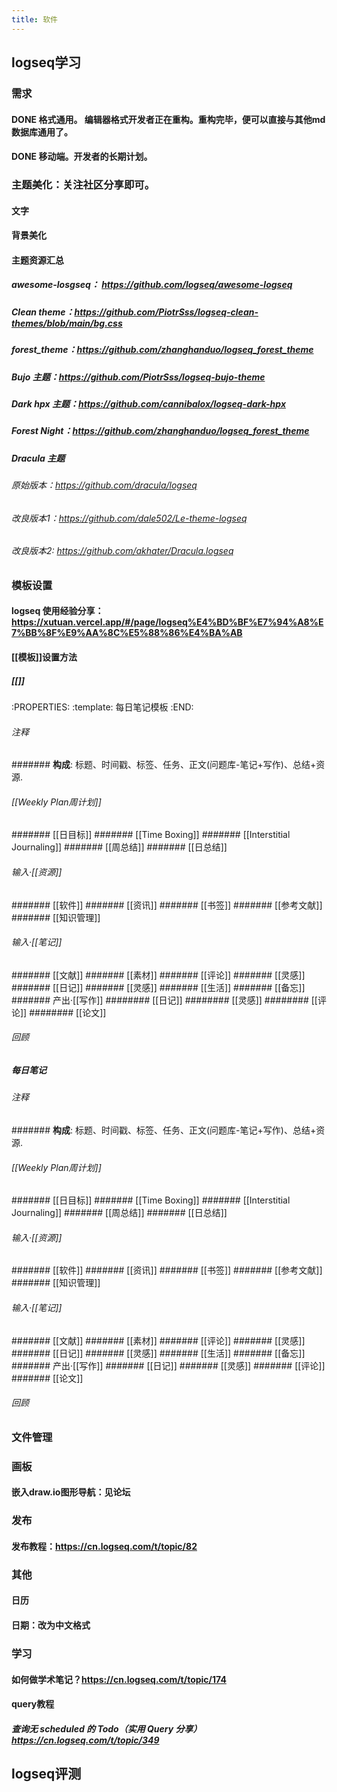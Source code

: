 ```yaml
---
title: 软件
---
```


## logseq学习
### 需求
#### DONE 格式通用。 编辑器格式开发者正在重构。重构完毕，便可以直接与其他md数据库通用了。
#### DONE 移动端。开发者的长期计划。
### 主题美化：关注社区分享即可。
#### 文字
#### 背景美化
#### 主题资源汇总
##### awesome-losgseq： https://github.com/logseq/awesome-logseq
##### Clean theme：https://github.com/PiotrSss/logseq-clean-themes/blob/main/bg.css
##### forest_theme：https://github.com/zhanghanduo/logseq_forest_theme
##### Bujo 主题：https://github.com/PiotrSss/logseq-bujo-theme
##### Dark hpx 主题：https://github.com/cannibalox/logseq-dark-hpx
##### Forest Night：https://github.com/zhanghanduo/logseq_forest_theme
##### Dracula 主题
###### 原始版本：https://github.com/dracula/logseq
###### 改良版本1：https://github.com/dale502/Le-theme-logseq
###### 改良版本2: https://github.com/akhater/Dracula.logseq
### 模板设置
#### logseq 使用经验分享： https://xutuan.vercel.app/#/page/logseq%E4%BD%BF%E7%94%A8%E7%BB%8F%E9%AA%8C%E5%88%86%E4%BA%AB
#### [[模板]]设置方法
##### [[]]
:PROPERTIES:
:template: 每日笔记模板
:END:
###### 注释
####### **构成**: 标题、时间戳、标签、任务、正文(问题库-笔记+写作)、总结+资源.
###### [[Weekly Plan周计划]]
####### [[日目标]]
####### [[Time Boxing]]
####### [[Interstitial Journaling]]
####### [[周总结]]
####### [[日总结]]
###### 输入·[[资源]]
####### [[软件]]
####### [[资讯]]
####### [[书签]]
####### [[参考文献]]
####### [[知识管理]]
###### 输入·[[笔记]]
####### [[文献]]
####### [[素材]]
####### [[评论]]
####### [[灵感]]
####### [[日记]]
####### [[灵感]]
####### [[生活]]
####### [[备忘]]
####### 产出·[[写作]]
######## [[日记]]
######## [[灵感]]
######## [[评论]]
######## [[论文]]
###### 回顾
##### 每日笔记
###### 注释
####### **构成**: 标题、时间戳、标签、任务、正文(问题库-笔记+写作)、总结+资源.
###### [[Weekly Plan周计划]]
####### [[日目标]]
####### [[Time Boxing]]
####### [[Interstitial Journaling]]
####### [[周总结]]
####### [[日总结]]
###### 输入·[[资源]]
####### [[软件]]
####### [[资讯]]
####### [[书签]]
####### [[参考文献]]
####### [[知识管理]]
###### 输入·[[笔记]]
####### [[文献]]
####### [[素材]]
####### [[评论]]
####### [[灵感]]
####### [[日记]]
####### [[灵感]]
####### [[生活]]
####### [[备忘]]
####### 产出·[[写作]]
####### [[日记]]
####### [[灵感]]
####### [[评论]]
####### [[论文]]
###### 回顾
### 文件管理
### 画板
#### 嵌入draw.io图形导航：见论坛
### 发布
#### 发布教程：https://cn.logseq.com/t/topic/82
### 其他
#### 日历
#### 日期：改为中文格式
### 学习
#### 如何做学术笔记？https://cn.logseq.com/t/topic/174
#### query教程
##### 查询无 scheduled 的 Todo（实用 Query 分享）https://cn.logseq.com/t/topic/349
## logseq评测
##
